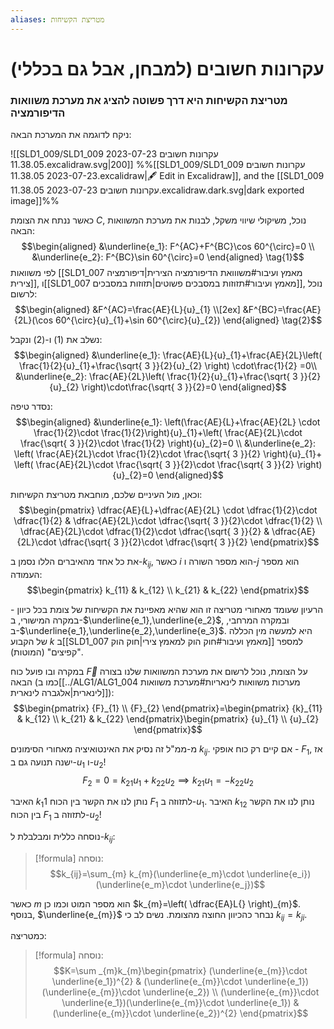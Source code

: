 ```yaml
---
aliases: מטריצת הקשיחות
---
```


# עקרונות חשובים (למבחן, אבל גם בכללי)

### מטריצת הקשיחות היא דרך פשוטה להציג את מערכת משוואות הדיפורמציה

ניקח לדוגמה את המערכת הבאה:

![[SLD1_009/SLD1_009 עקרונות חשובים 2023-07-23 11.38.05.excalidraw.svg|200]]
%%[[SLD1_009/SLD1_009 עקרונות חשובים 2023-07-23 11.38.05.excalidraw|🖋 Edit in Excalidraw]], and the [[SLD1_009 עקרונות חשובים 2023-07-23 11.38.05.excalidraw.dark.svg|dark exported image]]%%

כאשר ננתח את הצומת $C$, נוכל, משיקולי שיווי משקל, לבנות את מערכת המשוואות הבאה:
$$\begin{aligned}
&\underline{e_1}: F^{AC}+F^{BC}\cos 60^{\circ}=0 \\
&\underline{e_2}: F^{BC}\sin 60^{\circ}=0
\end{aligned} \tag{1}$$
לפי משוואות [[SLD1_007 מאמץ ועיבור#משווואת הדיפורמציה הצירית|דיפורמציה צירית]], ו[[SLD1_007 מאמץ ועיבור#תזוזות במסבכים פשוטים|תזוזות במסבכים]], נוכל לרשום:
$$\begin{aligned}
&F^{AC}=\frac{AE}{L}{u}_{1} \\[2ex]
&F^{BC}=\frac{AE}{2L}(\cos 60^{\circ}{u}_{1}+\sin 60^{\circ}{u}_{2})
\end{aligned} \tag{2}$$

נשלב את $(1)$ ו-$(2)$ ונקבל:
$$\begin{aligned}
&\underline{e_1}: \frac{AE}{L}{u}_{1}+\frac{AE}{2L}\left( \frac{1}{2}{u}_{1}+\frac{\sqrt{ 3 }}{2}{u}_{2} \right) \cdot\frac{1}{2} =0\\
&\underline{e_2}: \frac{AE}{2L}\left( \frac{1}{2}{u}_{1}+\frac{\sqrt{ 3 }}{2}{u}_{2} \right)\cdot\frac{\sqrt{ 3 }}{2}=0
\end{aligned}$$

נסדר טיפה:
$$\begin{aligned}
&\underline{e_1}: \left(\frac{AE}{L}+\frac{AE}{2L} \cdot \frac{1}{2}\cdot \frac{1}{2}\right){u}_{1}+\left( \frac{AE}{2L}\cdot \frac{\sqrt{ 3 }}{2}\cdot \frac{1}{2} \right){u}_{2}=0 \\
&\underline{e_2}: \left( \frac{AE}{2L}\cdot \frac{1}{2}\cdot \frac{\sqrt{ 3 }}{2} \right){u}_{1}+ \left( \frac{AE}{2L}\cdot \frac{\sqrt{ 3 }}{2}\cdot \frac{\sqrt{ 3 }}{2} \right){u}_{2}=0
\end{aligned}$$

וכאן, מול העיניים שלכם, מוחבאת מטריצת הקשיחות:
$$\begin{pmatrix}
\dfrac{AE}{L}+\dfrac{AE}{2L} \cdot \dfrac{1}{2}\cdot \dfrac{1}{2} & \dfrac{AE}{2L}\cdot \dfrac{\sqrt{ 3 }}{2}\cdot \dfrac{1}{2} \\
\dfrac{AE}{2L}\cdot \dfrac{1}{2}\cdot \dfrac{\sqrt{ 3 }}{2} & \dfrac{AE}{2L}\cdot \dfrac{\sqrt{ 3 }}{2}\cdot \dfrac{\sqrt{ 3 }}{2}
\end{pmatrix}$$

את כל אחד מהאיברים הללו נסמן ב-$k_{ij}$, כאשר $i$ הוא מספר השורה ו-$j$ הוא מספר העמודה:
$$\begin{pmatrix}
k_{11} & k_{12} \\
k_{21} & k_{22}
\end{pmatrix}$$

הרעיון שעומד מאחורי מטריצה זו הוא שהיא מאפיינת את הקשיחות של צומת בכל כיוון - במקרה המישורי, ב-$\underline{e_1},\underline{e_2}$, ובמקרה המרחבי, ב-$\underline{e_1},\underline{e_2},\underline{e_3}$. היא למעשה מין הכללה של הקבוע $k$ ב[[SLD1_007 מאמץ ועיבור#חוק הוק למאמץ צירי|חוק הוק]] למספר "קפיצים" (המוטות).

במקרה ובו פועל כוח $\vec{F}$ על הצומת, נוכל לרשום את מערכת המשוואות שלנו בצורה הבאה (כמו ב[[../ALG1/ALG1_004 מערכות משוואות לינאריות#מערכת משוואות לינארית|אלגברה לינארית]]):
$$\begin{pmatrix}
{F}_{1} \\
{F}_{2}
\end{pmatrix}=\begin{pmatrix}
{k}_{11} & k_{12} \\
k_{21} & k_{22}
\end{pmatrix}\begin{pmatrix}
{u}_{1} \\
{u}_{2}
\end{pmatrix}$$

מ-ממ"ל זה נסיק את האינטואיציה מאחורי הסימונים $k_{ij}$. אם קיים רק כוח אופקי - ${F}_{1}$, אז ישנה תנועה גם ב-${u}_{1}$ ו-${u}_{2}$!
$${F}_{2}=0={k}_{21}{u}_{1}+{k}_{22}{u}_{2}\implies k_{21}{u}_{1}=-k_{22}{u}_{2}$$

האיבר ${k}_{1}1$ נותן לנו את הקשר בין הכוח ${F}_{1}$ לתזוזה ב-${u}_{1}$. האיבר $k_{12}$ נותן לנו את הקשר בין הכוח ${F}_{1}$ לתזוזה ב-${u}_{2}$!

נוסחה כללית ומבלבלת ל-$k_{ij}$:

>[!formula] נוסחה: 
$$k_{ij}=\sum_{m} k_{m}(\underline{e_m}\cdot \underline{e_i})(\underline{e_m}\cdot \underline{e_j})$$

כאשר $m$ הוא מספר המוט וכמו כן $k_{m}=\left(  \dfrac{EA}L{} \right)_{m}$. בנוסף, $\underline{e_{m}}$ נבחר כהכיוון החוצה מהצומת. נשים לב כי $k_{ij}=k_{ji}$.

כמטריצה:
>[!formula] נוסחה: 
 >$$K=\sum _{m}k_{m}\begin{pmatrix}
(\underline{e_{m}}\cdot \underline{e_1})^{2} & (\underline{e_{m}}\cdot \underline{e_1})(\underline{e_{m}}\cdot \underline{e_2}) \\
(\underline{e_{m}}\cdot \underline{e_1})(\underline{e_{m}}\cdot \underline{e_1}) & (\underline{e_{m}}\cdot \underline{e_2})^{2}
\end{pmatrix}$$
